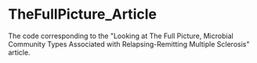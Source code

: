 # TheFullPicture_Article
The code corresponding to the "Looking at The Full Picture, Microbial Community Types Associated with Relapsing-Remitting Multiple Sclerosis" article.
